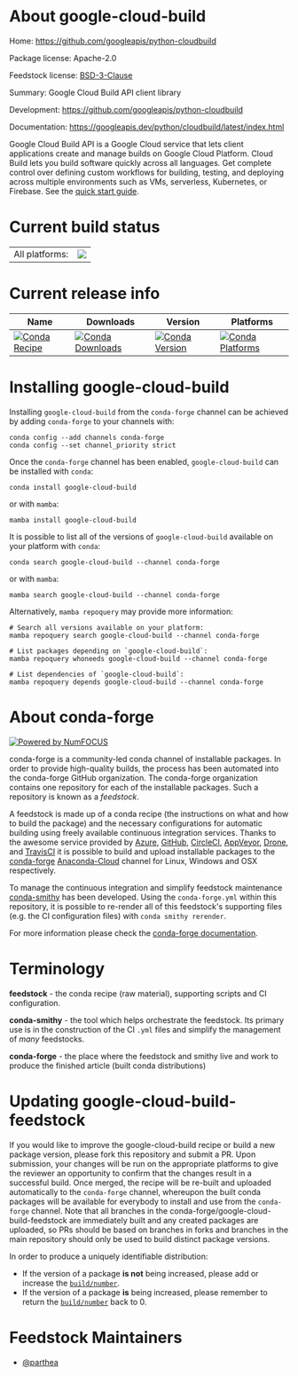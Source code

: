 About google-cloud-build
========================

Home: https://github.com/googleapis/python-cloudbuild

Package license: Apache-2.0

Feedstock license: [BSD-3-Clause](https://github.com/conda-forge/google-cloud-build-feedstock/blob/main/LICENSE.txt)

Summary: Google Cloud Build API client library

Development: https://github.com/googleapis/python-cloudbuild

Documentation: https://googleapis.dev/python/cloudbuild/latest/index.html

Google Cloud Build API is a Google Cloud service that lets client applications create and manage builds on Google Cloud Platform. Cloud Build lets you build software quickly across all languages. Get complete control over defining custom workflows for building, testing, and deploying across multiple environments such as VMs, serverless, Kubernetes, or Firebase.
See the [quick start guide](https://googleapis.dev/python/cloudbuild/latest/index.html#quick-start).

Current build status
====================


<table><tr><td>All platforms:</td>
    <td>
      <a href="https://dev.azure.com/conda-forge/feedstock-builds/_build/latest?definitionId=9652&branchName=main">
        <img src="https://dev.azure.com/conda-forge/feedstock-builds/_apis/build/status/google-cloud-build-feedstock?branchName=main">
      </a>
    </td>
  </tr>
</table>

Current release info
====================

| Name | Downloads | Version | Platforms |
| --- | --- | --- | --- |
| [![Conda Recipe](https://img.shields.io/badge/recipe-google--cloud--build-green.svg)](https://anaconda.org/conda-forge/google-cloud-build) | [![Conda Downloads](https://img.shields.io/conda/dn/conda-forge/google-cloud-build.svg)](https://anaconda.org/conda-forge/google-cloud-build) | [![Conda Version](https://img.shields.io/conda/vn/conda-forge/google-cloud-build.svg)](https://anaconda.org/conda-forge/google-cloud-build) | [![Conda Platforms](https://img.shields.io/conda/pn/conda-forge/google-cloud-build.svg)](https://anaconda.org/conda-forge/google-cloud-build) |

Installing google-cloud-build
=============================

Installing `google-cloud-build` from the `conda-forge` channel can be achieved by adding `conda-forge` to your channels with:

```
conda config --add channels conda-forge
conda config --set channel_priority strict
```

Once the `conda-forge` channel has been enabled, `google-cloud-build` can be installed with `conda`:

```
conda install google-cloud-build
```

or with `mamba`:

```
mamba install google-cloud-build
```

It is possible to list all of the versions of `google-cloud-build` available on your platform with `conda`:

```
conda search google-cloud-build --channel conda-forge
```

or with `mamba`:

```
mamba search google-cloud-build --channel conda-forge
```

Alternatively, `mamba repoquery` may provide more information:

```
# Search all versions available on your platform:
mamba repoquery search google-cloud-build --channel conda-forge

# List packages depending on `google-cloud-build`:
mamba repoquery whoneeds google-cloud-build --channel conda-forge

# List dependencies of `google-cloud-build`:
mamba repoquery depends google-cloud-build --channel conda-forge
```


About conda-forge
=================

[![Powered by
NumFOCUS](https://img.shields.io/badge/powered%20by-NumFOCUS-orange.svg?style=flat&colorA=E1523D&colorB=007D8A)](https://numfocus.org)

conda-forge is a community-led conda channel of installable packages.
In order to provide high-quality builds, the process has been automated into the
conda-forge GitHub organization. The conda-forge organization contains one repository
for each of the installable packages. Such a repository is known as a *feedstock*.

A feedstock is made up of a conda recipe (the instructions on what and how to build
the package) and the necessary configurations for automatic building using freely
available continuous integration services. Thanks to the awesome service provided by
[Azure](https://azure.microsoft.com/en-us/services/devops/), [GitHub](https://github.com/),
[CircleCI](https://circleci.com/), [AppVeyor](https://www.appveyor.com/),
[Drone](https://cloud.drone.io/welcome), and [TravisCI](https://travis-ci.com/)
it is possible to build and upload installable packages to the
[conda-forge](https://anaconda.org/conda-forge) [Anaconda-Cloud](https://anaconda.org/)
channel for Linux, Windows and OSX respectively.

To manage the continuous integration and simplify feedstock maintenance
[conda-smithy](https://github.com/conda-forge/conda-smithy) has been developed.
Using the ``conda-forge.yml`` within this repository, it is possible to re-render all of
this feedstock's supporting files (e.g. the CI configuration files) with ``conda smithy rerender``.

For more information please check the [conda-forge documentation](https://conda-forge.org/docs/).

Terminology
===========

**feedstock** - the conda recipe (raw material), supporting scripts and CI configuration.

**conda-smithy** - the tool which helps orchestrate the feedstock.
                   Its primary use is in the construction of the CI ``.yml`` files
                   and simplify the management of *many* feedstocks.

**conda-forge** - the place where the feedstock and smithy live and work to
                  produce the finished article (built conda distributions)


Updating google-cloud-build-feedstock
=====================================

If you would like to improve the google-cloud-build recipe or build a new
package version, please fork this repository and submit a PR. Upon submission,
your changes will be run on the appropriate platforms to give the reviewer an
opportunity to confirm that the changes result in a successful build. Once
merged, the recipe will be re-built and uploaded automatically to the
`conda-forge` channel, whereupon the built conda packages will be available for
everybody to install and use from the `conda-forge` channel.
Note that all branches in the conda-forge/google-cloud-build-feedstock are
immediately built and any created packages are uploaded, so PRs should be based
on branches in forks and branches in the main repository should only be used to
build distinct package versions.

In order to produce a uniquely identifiable distribution:
 * If the version of a package **is not** being increased, please add or increase
   the [``build/number``](https://docs.conda.io/projects/conda-build/en/latest/resources/define-metadata.html#build-number-and-string).
 * If the version of a package **is** being increased, please remember to return
   the [``build/number``](https://docs.conda.io/projects/conda-build/en/latest/resources/define-metadata.html#build-number-and-string)
   back to 0.

Feedstock Maintainers
=====================

* [@parthea](https://github.com/parthea/)

